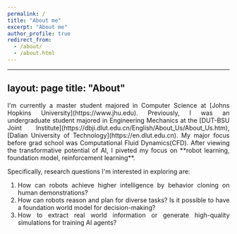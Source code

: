 ```yaml
---
permalink: /
title: "About me"
excerpt: "About me"
author_profile: true
redirect_from: 
  - /about/
  - /about.html
---
```

---
layout: page
title: "About"
---

<div style="text-align: justify;">
I'm currently a master student majored in Computer Science at [Johns Hopkins University](https://www.jhu.edu). Previously, I was an undergraduate student majored in Engineering Mechanics at the [DUT-BSU Joint Institute](https://dbji.dlut.edu.cn/English/About_Us/About_Us.htm), [Dalian University of Technology](https://en.dlut.edu.cn). My major focus before grad school was Computational Fluid Dynamics(CFD). After viewing the transformative potential of AI, I piveted my focus on **robot learning, foundation model, reinforcement learning**. 

Specifically, research questions I'm interested in exploring are:
1. How can robots achieve higher intelligence by behavior cloning on human demonstrations?
2. How can robots reason and plan for diverse tasks? Is it possible to have a foundation world model for decision-making?
3. How to extract real world information or generate high-quality simulations for training AI agents?
</div>
